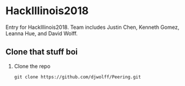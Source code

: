 # HackIllinois2018
Entry for HackIllinois2018. Team includes Justin Chen, Kenneth Gomez, Leanna Hue, and David Wolff.

## Clone that stuff boi
1. Clone the repo

    ```
    git clone https://github.com/djwolff/Peering.git

    ```

